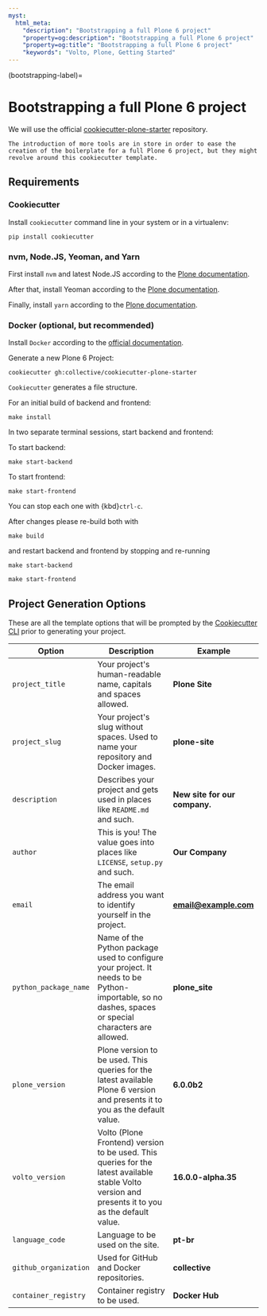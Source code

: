 ```yaml
---
myst:
  html_meta:
    "description": "Bootstrapping a full Plone 6 project"
    "property=og:description": "Bootstrapping a full Plone 6 project"
    "property=og:title": "Bootstrapping a full Plone 6 project"
    "keywords": "Volto, Plone, Getting Started"
---
```


(bootstrapping-label)=

# Bootstrapping a full Plone 6 project

We will use the official [cookiecutter-plone-starter](https://github.com/collective/cookiecutter-plone-starter) repository.

```{note}
The introduction of more tools are in store in order to ease the creation of the boilerplate for a full Plone 6 project, but they might revolve around this cookiecutter template.
```

## Requirements

### Cookiecutter

Install `cookiecutter` command line in your system or in a virtualenv:

```shell
pip install cookiecutter
```

### nvm, Node.JS, Yeoman, and Yarn

First install `nvm` and latest Node.JS according to the [Plone documentation](https://6.docs.plone.org/install/create-project.html#pre-requisites-for-installation).

After that, install Yeoman according to the [Plone documentation](https://6.docs.plone.org/install/create-project.html#pre-requisites-for-installation).

Finally, install `yarn` according to the [Plone documentation](https://6.docs.plone.org/install/create-project.html#pre-requisites-for-installation).

### Docker (optional, but recommended)

Install `Docker` according to the [official documentation](https://docs.docker.com/get-docker/).

Generate a new Plone 6 Project:

```shell
cookiecutter gh:collective/cookiecutter-plone-starter
```

`Cookiecutter` generates a file structure.

For an initial build of backend and frontend:

```shell
make install
```

In two separate terminal sessions, start backend and frontend:

To start backend:

```shell
make start-backend
```

To start frontend:

```shell
make start-frontend
```

You can stop each one with {kbd}`ctrl-c`.

After changes please re-build both with

```shell
make build
```

and restart backend and frontend by stopping and re-running

```shell
make start-backend
```

```shell
make start-frontend
```

## Project Generation Options

These are all the template options that will be prompted by the [Cookiecutter CLI](https://github.com/cookiecutter/cookiecutter) prior to generating your project.

| Option                | Description                                                                                                                                          | Example                       |
| --------------------- | ---------------------------------------------------------------------------------------------------------------------------------------------------- | ----------------------------- |
| `project_title`       | Your project's human-readable name, capitals and spaces allowed.                                                                                     | **Plone Site**                |
| `project_slug`        | Your project's slug without spaces. Used to name your repository and Docker images.                                                                  | **plone-site**                |
| `description`         | Describes your project and gets used in places like ``README.md`` and such.                                                                          | **New site for our company.** |
| `author`              | This is you! The value goes into places like ``LICENSE``, ``setup.py`` and such.                                                                     | **Our Company**               |
| `email`               | The email address you want to identify yourself in the project.                                                                                      | **email@example.com**         |
| `python_package_name` | Name of the Python package used to configure your project. It needs to be Python-importable, so no dashes, spaces or special characters are allowed. | **plone_site**                |
| `plone_version`       | Plone version to be used. This queries for the latest available Plone 6 version and presents it to you as the default value.                         | **6.0.0b2**                   |
| `volto_version`       | Volto (Plone Frontend) version to be used. This queries for the latest available stable Volto version and presents it to you as the default value.   | **16.0.0-alpha.35**           |
| `language_code`       | Language to be used on the site.                                                                                                                     | **pt-br**                     |
| `github_organization` | Used for GitHub and Docker repositories.                                                                                                             | **collective**                |
| `container_registry`  | Container registry to be used.                                                                                                                       | **Docker Hub**                |
